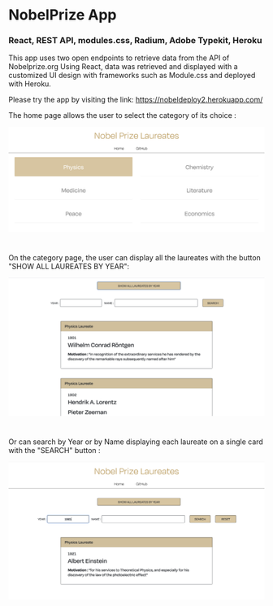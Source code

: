 # NobelPrize App

### React, REST API, modules.css, Radium, Adobe Typekit, Heroku
This app uses two open endpoints to retrieve data from the API of Nobelprize.org 
Using React, data was retrieved and displayed with a customized UI design with frameworks such as Module.css and deployed with Heroku.

Please try the app by visiting the link: https://nobeldeploy2.herokuapp.com/

The home page allows the user to select the category of its choice :

![Alternate text](assets/home.png)
#
On the category page, the user can display all the laureates with the button "SHOW ALL LAUREATES BY YEAR":


![Alternate text](assets/showall.png)
#
Or can search by Year or by Name  displaying each laureate on a single card with the "SEARCH" button :

![Alternate text](assets/searchbar.png)
